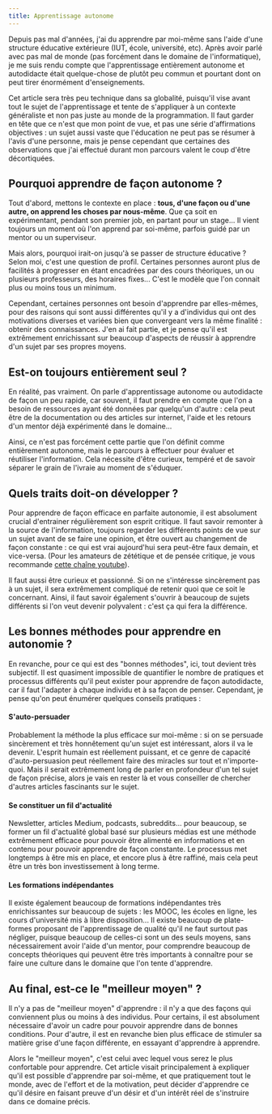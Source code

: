 ```yaml
---
title: Apprentissage autonome
---
```


Depuis pas mal d'années, j'ai du apprendre par moi-même sans l'aide d'une structure éducative extérieure (IUT, école, université, etc). Après avoir parlé avec pas mal de monde (pas forcément dans le domaine de l'informatique), je me suis rendu compte que l'apprentissage entièrement autonome et autodidacte était quelque-chose de plutôt peu commun et pourtant dont on peut tirer énormément d'enseignements.

Cet article sera très peu technique dans sa globalité, puisqu'il vise avant tout le sujet de l'apprentissage et tente de s'appliquer à un contexte généraliste et non pas juste au monde de la programmation. Il faut garder en tête que ce n'est que mon point de vue, et pas une série d'affirmations objectives : un sujet aussi vaste que l'éducation ne peut pas se résumer à l'avis d'une personne, mais je pense cependant que certaines des observations que j'ai effectué durant mon parcours valent le coup d'être décortiquées.

## Pourquoi apprendre de façon autonome ?

Tout d'abord, mettons le contexte en place : **tous, d'une façon ou d'une autre, on apprend les choses par nous-même**. Que ça soit en expérimentant, pendant son premier job, en partant pour un stage... Il vient toujours un moment où l'on apprend par soi-même, parfois guidé par un mentor ou un superviseur.

Mais alors, pourquoi irait-on jusqu'à se passer de structure éducative ? Selon moi, c'est une question de profil. Certaines personnes auront plus de facilités à progresser en étant encadrées par des cours théoriques, un ou plusieurs professeurs, des horaires fixes... C'est le modèle que l'on connait plus ou moins tous un minimum.

Cependant, certaines personnes ont besoin d'apprendre par elles-mêmes, pour des raisons qui sont aussi différentes qu'il y a d'individus qui ont des motivations diverses et variées bien que convergeant vers la même finalité : obtenir des connaissances. J'en ai fait partie, et je pense qu'il est extrêmement enrichissant sur beaucoup d'aspects de réussir à apprendre d'un sujet par ses propres moyens.

## Est-on toujours entièrement seul ?

En réalité, pas vraiment. On parle d'apprentissage autonome ou autodidacte de façon un peu rapide, car souvent, il faut prendre en compte que l'on a besoin de ressources ayant été données par quelqu'un d'autre : cela peut être de la documentation ou des articles sur internet, l'aide et les retours d'un mentor déjà expérimenté dans le domaine...

Ainsi, ce n'est pas forcément cette partie que l'on définit comme entièrement autonome, mais le parcours à effectuer pour évaluer et réutiliser l'information. Cela nécessite d'être curieux, tempéré et de savoir séparer le grain de l'ivraie au moment de s'éduquer.

## Quels traits doit-on développer ?

Pour apprendre de façon efficace en parfaite autonomie, il est absolument crucial d'entrainer régulièrement son esprit critique. Il faut savoir remonter à la source de l'information, toujours regarder les différents points de vue sur un sujet avant de se faire une opinion, et être ouvert au changement de façon constante : ce qui est vrai aujourd'hui sera peut-être faux demain, et vice-versa. (Pour les amateurs de zététique et de pensée critique, je vous recommande [cette chaîne youtube](https://www.youtube.com/user/fauxsceptique)).

Il faut aussi être curieux et passionné. Si on ne s'intéresse sincèrement pas à un sujet, il sera extrêmement compliqué de retenir quoi que ce soit le concernant. Ainsi, il faut savoir également s'ouvrir à beaucoup de sujets différents si l'on veut devenir polyvalent : c'est ça qui fera la différence.

## Les bonnes méthodes pour apprendre en autonomie ?

En revanche, pour ce qui est des "bonnes méthodes", ici, tout devient très subjectif. Il est quasiment impossible de quantifier le nombre de pratiques et processus différents qu'il peut exister pour apprendre de façon autodidacte, car il faut l'adapter à chaque individu et à sa façon de penser. Cependant, je pense qu'on peut énumérer quelques conseils pratiques :

#### S'auto-persuader

Probablement la méthode la plus efficace sur moi-même : si on se persuade sincèrement et très honnêtement qu'un sujet est intéressant, alors il va le devenir. L'esprit humain est réellement puissant, et ce genre de capacité d'auto-persuasion peut réellement faire des miracles sur tout et n'importe-quoi. Mais il serait extrêmement long de parler en profondeur d'un tel sujet de façon précise, alors je vais en rester là et vous conseiller de chercher d'autres articles fascinants sur le sujet.

#### Se constituer un fil d'actualité

Newsletter, articles Medium, podcasts, subreddits... pour beaucoup, se former un fil d'actualité global basé sur plusieurs médias est une méthode extrêmement efficace pour pouvoir être alimenté en informations et en contenu pour pouvoir apprendre de façon constante. Le processus met longtemps à être mis en place, et encore plus à être raffiné, mais cela peut être un très bon investissement à long terme.

#### Les formations indépendantes

Il existe également beaucoup de formations indépendantes très enrichissantes sur beaucoup de sujets : les MOOC, les écoles en ligne, les cours d'université mis à libre disposition... Il existe beaucoup de plate-formes proposant de l'apprentissage de qualité qu'il ne faut surtout pas négliger, puisque beaucoup de celles-ci sont un des seuls moyens, sans nécessairement avoir l'aide d'un mentor, pour comprendre beaucoup de concepts théoriques qui peuvent être très importants à connaître pour se faire une culture dans le domaine que l'on tente d'apprendre.

## Au final, est-ce le "meilleur moyen" ?

Il n'y a pas de "meilleur moyen" d'apprendre : il n'y a que des façons qui conviennent plus ou moins à des individus. Pour certains, il est absolument nécessaire d'avoir un cadre pour pouvoir apprendre dans de bonnes conditions. Pour d'autre, il est en revanche bien plus efficace de stimuler sa matière grise d'une façon différente, en essayant d'apprendre à apprendre.

Alors le "meilleur moyen", c'est celui avec lequel vous serez le plus confortable pour apprendre. Cet article visait principalement à expliquer qu'il est possible d'apprendre par soi-même, et que pratiquement tout le monde, avec de l'effort et de la motivation, peut décider d'apprendre ce qu'il désire en faisant preuve d'un désir et d'un intérêt réel de s'instruire dans ce domaine précis.